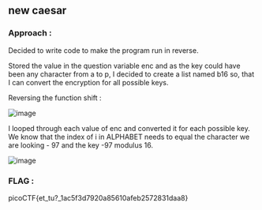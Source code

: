 ## new caesar 

### Approach :


Decided to write code to make the program run in reverse.

Stored the value in the question variable enc and as the key
could have been any character from a to p, I decided to
create a list named b16 so, that I can convert the encryption
for all possible keys. 


Reversing the function shift :
 
![image](https://github.com/parthhhhh21/picoCTF-writeups/assets/148140667/a8fadb31-279d-453e-91d8-b8c760e6d9bd)







I looped through each value of enc and converted it for each possible key. We know that the index of i in ALPHABET needs to equal the character we are looking - 97 and the key -97 modulus 16.

![image](https://github.com/parthhhhh21/picoCTF-writeups/assets/148140667/66408cbf-ff16-43d8-9ab1-b4ce5c987c92)


### FLAG :



picoCTF{et_tu?_1ac5f3d7920a85610afeb2572831daa8}






